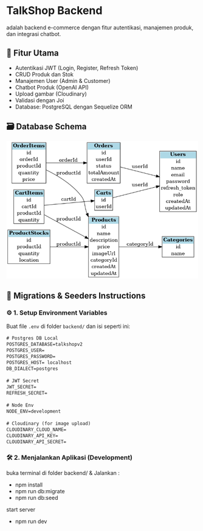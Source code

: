 # TalkShop Backend
adalah backend e-commerce dengan fitur autentikasi, manajemen produk, dan integrasi chatbot.


## 🚀 Fitur Utama

- Autentikasi JWT (Login, Register, Refresh Token)
- CRUD Produk dan Stok
- Manajemen User (Admin & Customer)
- Chatbot Produk (OpenAI API)
- Upload gambar (Cloudinary)
- Validasi dengan Joi
- Database: PostgreSQL dengan Sequelize ORM

## 🗃️ Database Schema
<!-- ### 1. Users 
- `userId`, `userName`, `email`, `password`, `role`, `refresh_token`
### 2. Cegories
-`categoryId`,`name`
### 3. Products
-`productId`, `name`, `description`, `price`, `imageUrl`, `categoryId`
### 4. ProductStocks
-`productStockId`, `productId`, `quantity`, `location`
### 5.  Carts
-`carId`, `userId`
### 6. CartItems
-`cartItemId`, `cartId`, `productId`, `quantity`    
### 7. Orders
-`orderId`, `userId`, `status`, `totalAmount`
### 8. OrderItems
-`orderItemId`, `orderId`, `productId`, `quantity`, `price` -->

![ERD Schema](https://raw.githubusercontent.com/sandikabima/talkshop/main/backend/docs/database-schema.png)

## 🌱 Migrations & Seeders Instructions

### ⚙️ 1. Setup Environment Variables

Buat file `.env` di folder `backend/` dan isi seperti ini:

```env
# Postgres DB Local
POSTGRES_DATABASE=talkshopv2
POSTGRES_USER= 
POSTGRES_PASSWORD=
POSTGRES_HOST= localhost
DB_DIALECT=postgres

# JWT Secret
JWT_SECRET=
REFRESH_SECRET=

# Node Env
NODE_ENV=development

# Cloudinary (for image upload)
CLOUDINARY_CLOUD_NAME=
CLOUDINARY_API_KEY=
CLOUDINARY_API_SECRET=
```

### 🛠️ 2. Menjalankan Aplikasi (Development)
buka terminal di folder backend/ & Jalankan :
- npm install
- npm run db:migrate
- npm run db:seed

start server
- npm run dev
